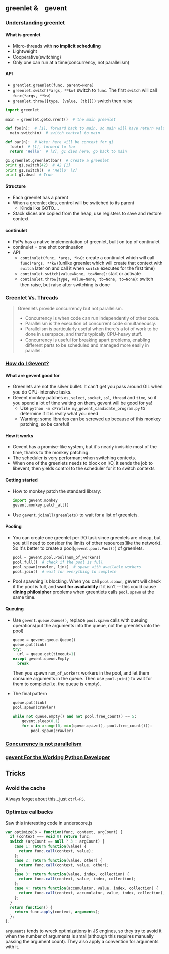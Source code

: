 ## greenlet &　gevent

### [Understanding greenlet](http://www.slideshare.net/saghul/understanding-greenlet)

#### What is greenlet

* Micro-threads with **no implicit scheduling**
* Lightweight
* Cooperative(switching)
* Only one can run at a time(concurrency, not parallelism)

#### API

* `grentlet.greenlet(func, parent=None)`
* `greenlet.switch(*args, **kw)` switch to `func`. The first `switch` will call `func(*args, **kw)`
* `greenlet.throw([type, [value, [tb]]])` switch then raise

```python
import greenlet

main = greenlet.getcurrent()  # the main greenlet

def foo(n):  # [1], forward back to main, so main will have return value 42
  main.switch(n)  # switch control to main

def bar(n):  # Note: here will be context for g1
  foo(n)  # [1], forward to foo
  return 'Hello'  # [2], g1 dies here, go back to main

g1.greenlet.greenlet(bar)  # create a greenlet
print g1.switch(42)  # 42 [1]
print g1.switch()  # 'Hello' [2]
print g1.dead  # True
```

#### Structure

* Each greenlet has a parent
* When a greenlet dies, control will be switched to its parent
  * Kinda like GOTO....
* Stack slices are copied from the heap, use registers to save and restore context

#### continulet

* PyPy has a native implementation of greenlet, built on top of continulet
* continulet = one shot continuation
* API
  * `continulet(func, *args, *kw)`: create a continulet which will call `func(*args, **kw)`(unlike greenlet which will create that context with `switch` later on and call it when `switch` executes for the first time)
  * `continulet.switch(value=None, to=None)`: start or activate
  * `continulet.throw(type, value=None, tb=None, to=None)`: switch then raise, but raise after switching is done

### [Greenlet Vs. Threads](http://stackoverflow.com/questions/15556718/greenlet-vs-threads)

> Greenlets provide concurrency but not parallelism.
> * Concurrency is when code can run independently of other code.
> * Parallelism is the execution of concurrent code simultaneously.
> * Parallelism is particularly useful when there's a lot of work to be done in userspace, and that's typically CPU-heavy stuff.
> * Concurrency is useful for breaking apart problems, enabling different parts to be scheduled and managed more easily in parallel.

### [How do I Gevent?](http://blog.hownowstephen.com/post/50743415449/gevent-tutorial)

#### What are gevent good for

* Greenlets are not the silver bullet. It can't get you pass around GIL when you do CPU-intensive tasks.
* Gevent monkey patches `os`, `select`, `socket`, `ssl`, `thread` and `time`, so if you spend a lot of time waiting on them, gevent will be good for ya!
  * Use `python -m cProfile my_gevent_candidate_program.py` to determine if it is really what you need
  * Warning: some libraries can be screwed up because of this monkey patching, so be careful!

#### How it works

* Gevent has a promise-like system, but it's nearly invisible most of the time, thanks to the monkey patching.
* The scheduler is very performant when switching contexts.
* When one of the greenlets needs to block on I/O, it sends the job to libevent, then yields control to the scheduler for it to switch contexts

#### Getting started

* How to monkey patch the standard library:

  ```python
  import gevent.monkey
  gevent.monkey.patch_all()
  ```
* Use `gevent.joinall(greenlets)` to wait for a list of greenlets.

#### Pooling

* You can create one greenlet per I/O task since greenlets are cheap, but you still need to consider the limits of other resources(like the network). So it's better to create a pool(`gevent.pool.Pool()`) of greenlets.

  ```python
  pool = gevent.pool.Pool(num_of_workers)
  pool.full()  # check if the pool is full
  pool.spawn(crawler, link)  # spawn with available workers
  pool.join()  # wait for everything to complete
  ```
* Pool spawning is blocking. When you call `pool.spawn`, gevent will check if the pool is full, and **wait for availability** if it isn't -- this could cause **dining philosipher** problems when greentlets calls `pool.spawn` at the same time.

#### Queuing

* Use `gevent.queue.Queue()`, replace `pool.spawn` calls with queuing operations(put the arguments into the queue, not the greenlets into the pool)

  ```python
  queue = gevent.queue.Queue()
  queue.put(link)
  try:
    url = queue.get(timeout=1)
  except gevent.queue.Empty
    break
  ```
  Then you spawn `num_of_workers` workers in the pool, and let them consume arguments in the queue. Then use `pool.join()` to wait for them to complete(i.e. the queue is empty).
* The final pattern

  ```python
  queue.put(link)
  pool.spawn(crawler)

  while not queue.empty() and not pool.free_count() == 5:
      gevent.sleep(0.1)
      for x in xrange(0, min(queue.qsize(), pool.free_count())):
          pool.spawn(crawler)
  ```

### [Concurrency is not parallelism](http://blog.golang.org/concurrency-is-not-parallelism)

### [gevent For the Working Python Developer](http://sdiehl.github.io/gevent-tutorial/)


## Tricks

### Avoid the cache

Always forget about this...just `ctrl+F5`.

### Optimize callbacks

Saw this interesting code in underscore.js

```javascript
var optimizeCb = function(func, context, argCount) {
  if (context === void 0) return func;
  switch (argCount == null ? 3 : argCount) {
    case 1: return function(value) {
      return func.call(context, value);
    };
    case 2: return function(value, other) {
      return func.call(context, value, other);
    };
    case 3: return function(value, index, collection) {
      return func.call(context, value, index, collection);
    };
    case 4: return function(accumulator, value, index, collection) {
      return func.call(context, accumulator, value, index, collection);
    };
  }
  return function() {
    return func.apply(context, arguments);
  };
};
```

`arguments` tends to wreck optimizations in JS engines, so they try to avoid it when the number of arguments is small(although this requires manually passing the argument count). They also apply a convention for arguments with it.